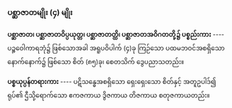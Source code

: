 ### ပစ္ဆာဇာတမျိုး (၄) မျိုး

**ပစ္ဆာဇာတ၊ ပစ္ဆာဇာတဝိပ္ပယုတ္တ၊ ပစ္ဆာဇာတတ္ထိ၊ ပစ္ဆာဇာတအဝိဂတတို့၌ ပစ္စည်းကား** ---- ပဉ္စဝေါကာရဘုံ၌ ဖြစ်သောအခါ အရူပဝိပါက် (၄)ခု ကြဉ်သော ပထမဘဝင်အစရှိသော နောက်နောက်၌ ဖြစ်သော စိတ် (၈၅)ခု၊ စေတသိက် ဒွေပညာသတည်း။

**ပစ္စယုပ္ပန်တရားကား** ---- ပဋိသန္ဓေအစရှိသော ရှေးရှေးသော စိတ်နှင့် အတူဥပါဒ်၍ ရုပ်၏ ဌီသို့ရောက်သော ဧကဇကာယ ဒွိဇကာယ တိဇကာယ စတုဇကာယတည်း။
